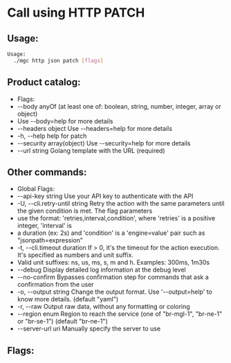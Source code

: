 # Call using HTTP PATCH

## Usage:
```bash
Usage:
  ./mgc http json patch [flags]
```

## Product catalog:
- Flags:
- --body anyOf               (at least one of: boolean, string, number, integer, array or object)
- Use --body=help for more details
- --headers object           Use --headers=help for more details
- -h, --help                     help for patch
- --security array(object)   Use --security=help for more details
- --url string               Golang template with the URL (required)

## Other commands:
- Global Flags:
- --api-key string           Use your API key to authenticate with the API
- -U, --cli.retry-until string   Retry the action with the same parameters until the given condition is met. The flag parameters
- use the format: 'retries,interval,condition', where 'retries' is a positive integer, 'interval' is
- a duration (ex: 2s) and 'condition' is a 'engine=value' pair such as "jsonpath=expression"
- -t, --cli.timeout duration     If > 0, it's the timeout for the action execution. It's specified as numbers and unit suffix.
- Valid unit suffixes: ns, us, ms, s, m and h. Examples: 300ms, 1m30s
- --debug                    Display detailed log information at the debug level
- --no-confirm               Bypasses confirmation step for commands that ask a confirmation from the user
- -o, --output string            Change the output format. Use '--output=help' to know more details. (default "yaml")
- -r, --raw                      Output raw data, without any formatting or coloring
- --region enum              Region to reach the service (one of "br-mgl-1", "br-ne-1" or "br-se-1") (default "br-ne-1")
- --server-url uri           Manually specify the server to use

## Flags:
```bash

```

